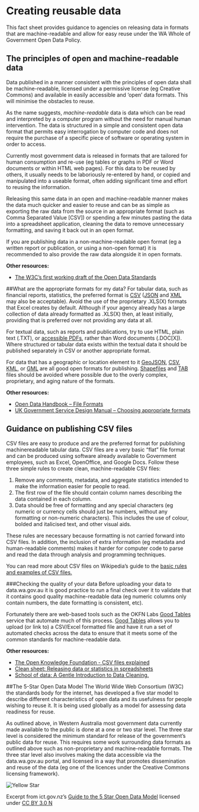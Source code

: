 # Creating reusable data
This fact sheet provides guidance to agencies on releasing data in formats that are
machine-readable and allow for easy reuse under the WA Whole of Government
Open Data Policy.

## The principles of open and machine-readable data
Data published in a manner consistent with the principles of open data shall be
machine-readable, licensed under a permissive license (eg Creative Commons) and
available in easily accessible and ‘open’ data formats. This will minimise the
obstacles to reuse.

As the name suggests, *machine-readable* data is data which can be read and
interpreted by a computer program without the need for manual human intervention.
The data is structured in a simple and consistent open data format that permits easy
interrogation by computer code and does not require the purchase of a specific piece
of software or operating system in order to access.

Currently most government data is released in formats that are tailored for human
consumption and re-use (eg tables or graphs in PDF or Word documents or within
HTML web pages). For this data to be reused by others, it usually needs to be
laboriously re-entered by hand, or copied and manipulated into a useable format,
often adding significant time and effort to reusing the information.

Releasing this same data in an open and machine-readable manner makes the data
much quicker and easier to reuse and can be as simple as exporting the raw data
from the source in an appropriate format (such as Comma Separated Value [CSV])
or spending a few minutes pasting the data into a spreadsheet application, cleaning
the data to remove unnecessary formatting, and saving it back out in an open format.

If you are publishing data in a non-machine-readable open format (eg a written
report or publication, or using a non-open format) it is recommended to also provide
the raw data alongside it in open formats.

__Other resources:__

* [The W3C’s first working draft of the Open Data Standards](http://www.w3.org/TR/dwbp/)

##What are the appropriate formats for my data?
For tabular data, such as financial reports, statistics, the preferred format is [CSV](https://en.wikipedia.org/wiki/Comma-separated_values)
([JSON](https://en.wikipedia.org/wiki/JSON) and [XML](https://en.wikipedia.org/wiki/XML) may also be acceptable). Avoid the use of the proprietary .XLS(X)
formats that Excel creates by default. Although if your agency already has a large
collection of data already formatted as .XLS(X) then, at least initially, providing that is
preferred over not providing any data at all.

For textual data, such as reports and publications, try to use HTML, plain text (.TXT),
or [accessible PDFs](http://webguide.gov.au/accessibility-usability/accessibility/pdf-accessibility/), rather than Word documents (.DOC[X]). Where structured or
tabular data exists within the textual data it should be published separately in CSV or
another appropriate format.

For data that has a geographic or location element to it [GeoJSON](https://en.wikipedia.org/wiki/GeoJSON), [CSV](http://www.gdal.org/drv_csv.html), [KML](https://en.wikipedia.org/wiki/Keyhole_Markup_Language), or
[GML](https://en.wikipedia.org/wiki/Geography_Markup_Language) are all good open formats for publishing. [Shapefiles](https://en.wikipedia.org/wiki/Shapefile) and [TAB](https://en.wikipedia.org/wiki/MapInfo_TAB_format) files should be
avoided where possible due to the overly complex, proprietary, and aging nature of
the formats.

__Other resources:__ 

* [Open Data Handbook – File Formats](http://opendatahandbook.org/guide/en/appendices/file-formats/)
* [UK Government Service Design Manual – Choosing appropriate formats](https://www.gov.uk/service-manual/user-centred-design/choosing-appropriate-formats.html)

## Guidance on publishing CSV files
CSV files are easy to produce and are the preferred format for publishing machinereadable
tabular data. CSV files are a very basic “flat” file format and can be
produced using software already available to Government employees, such as
Excel, OpenOffice, and Google Docs.
Follow these three simple rules to create clean, machine-readable CSV files:

1. Remove any comments, metadata, and aggregate statistics intended to make
the information easier for people to read.
2. The first row of the file should contain column names describing the data
contained in each column.
3. Data should be free of formatting and any special characters (eg numeric or
currency cells should just be numbers, without any formatting or non-numeric
characters). This includes the use of colour, bolded and italicised text, and
other visual aids.

These rules are necessary because formatting is not carried forward into CSV files.
In addition, the inclusion of extra information (eg metadata and human-readable
comments) makes it harder for computer code to parse and read the data through
analysis and programming techniques.

You can read more about CSV files on Wikipedia’s guide to the [basic rules and
examples of CSV files.](https://en.wikipedia.org/wiki/Comma-separated_values#Basic_rules_and_examples)

###Checking the quality of your data
Before uploading your data to data.wa.gov.au it is good practice to run a final check
over it to validate that it contains good quality machine-readable data (eg numeric
columns only contain numbers, the date formatting is consistent, etc).

Fortunately there are web-based tools such as the OKFN Labs [Good Tables](http://goodtables.okfnlabs.org/) service
that automate much of this process. [Good Tables](http://goodtables.okfnlabs.org/) allows you to upload (or link to) a
CSV/Excel formatted file and have it run a set of automated checks across the data
to ensure that it meets some of the common standards for machine-readable data.

__Other resources:__

* [The Open Knowledge Foundation - CSV files explained](http://data.okfn.org/doc/csv)
* [Clean sheet: Releasing data or statistics in spreadsheets](http://www.clean-sheet.org/)
* [School of data: A Gentle Introduction to Data Cleaning.](http://schoolofdata.org/courses/#IntroDataCleaning)

##The 5-Star Open Data Model
The World Wide Web Consortium (W3C) the standards body for the internet, has
developed a five star model to describe different characteristics of open data and its
usefulness for people wishing to reuse it. It is being used globally as a model for
assessing data readiness for reuse.

As outlined above, in Western Australia most government data currently made
available to the public is done at a one or two star level. The three star level is
considered the minimum standard for release of the government’s public data for
reuse. This requires some work surrounding data formats as outlined above such as
non-proprietary and machine-readable formats. The three star level also involves
making the data accessible via the data.wa.gov.au portal, and licensed in a way that
promotes dissemination and reuse of the data (eg one of the licences under the
Creative Commons licensing framework).

[star-yellow]: /imgs/Star-yellow.png "Yellow Star"

![Yellow Star][star-yellow]

Excerpt from ict.gov.nz’s [Guide to the 5 Star Open Data Model](https://www.ict.govt.nz/guidance-and-resources/open-government/toolkit-agencies/applying-5-star-open-data-model-your-high-value-pu/) licensed under [CC BY 3.0 N](http://creativecommons.org/licenses/by/3.0/nz/)
